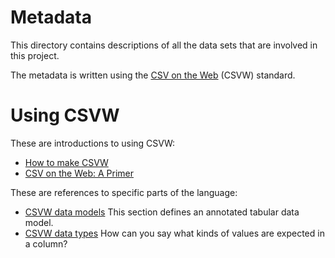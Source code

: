 # Metadata

This directory contains descriptions of all the data sets that are involved in this project.

The metadata is written using the [CSV on the Web](https://csvw.org/) (CSVW) standard.

# Using CSVW

These are introductions to using CSVW:

* [How to make CSVW](https://csvw.org/guides/how-to-make-csvw.html)
* [CSV on the Web: A Primer](https://www.w3.org/TR/tabular-data-primer/)

These are references to specific parts of the language:

* [CSVW data models](https://w3c.github.io/csvw/syntax/#model) This section defines an annotated tabular data model.
* [CSVW data types](https://w3c.github.io/csvw/primer/#datatypes) How can you say what kinds of values are expected in a column?
